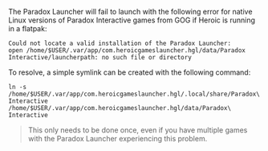 The Paradox Launcher will fail to launch with the following error for native Linux versions of Paradox Interactive games from GOG if Heroic is running in a flatpak:

    Could not locate a valid installation of the Paradox Launcher:
    open /home/$USER/.var/app/com.heroicgameslauncher.hgl/data/Paradox Interactive/launcherpath: no such file or directory

To resolve, a simple symlink can be created with the following command:

`ln -s /home/$USER/.var/app/com.heroicgameslauncher.hgl/.local/share/Paradox\ Interactive /home/$USER/.var/app/com.heroicgameslauncher.hgl/data/Paradox\ Interactive`

> This only needs to be done once, even if you have multiple games with the Paradox Launcher experiencing this problem.